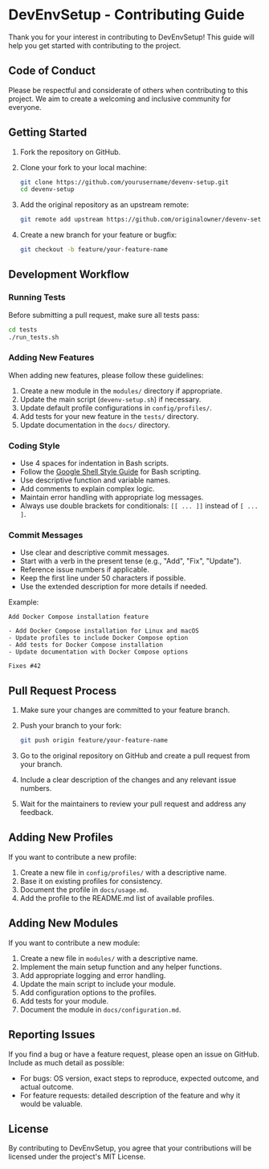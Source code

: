 # DevEnvSetup - Contributing Guide

Thank you for your interest in contributing to DevEnvSetup! This guide will help you get started with contributing to the project.

## Code of Conduct

Please be respectful and considerate of others when contributing to this project. We aim to create a welcoming and inclusive community for everyone.

## Getting Started

1. Fork the repository on GitHub.
2. Clone your fork to your local machine:
   ```bash
   git clone https://github.com/yourusername/devenv-setup.git
   cd devenv-setup
   ```

3. Add the original repository as an upstream remote:
   ```bash
   git remote add upstream https://github.com/originalowner/devenv-setup.git
   ```

4. Create a new branch for your feature or bugfix:
   ```bash
   git checkout -b feature/your-feature-name
   ```

## Development Workflow

### Running Tests

Before submitting a pull request, make sure all tests pass:

```bash
cd tests
./run_tests.sh
```

### Adding New Features

When adding new features, please follow these guidelines:

1. Create a new module in the `modules/` directory if appropriate.
2. Update the main script (`devenv-setup.sh`) if necessary.
3. Update default profile configurations in `config/profiles/`.
4. Add tests for your new feature in the `tests/` directory.
5. Update documentation in the `docs/` directory.

### Coding Style

- Use 4 spaces for indentation in Bash scripts.
- Follow the [Google Shell Style Guide](https://google.github.io/styleguide/shellguide.html) for Bash scripting.
- Use descriptive function and variable names.
- Add comments to explain complex logic.
- Maintain error handling with appropriate log messages.
- Always use double brackets for conditionals: `[[ ... ]]` instead of `[ ... ]`.

### Commit Messages

- Use clear and descriptive commit messages.
- Start with a verb in the present tense (e.g., "Add", "Fix", "Update").
- Reference issue numbers if applicable.
- Keep the first line under 50 characters if possible.
- Use the extended description for more details if needed.

Example:
```
Add Docker Compose installation feature

- Add Docker Compose installation for Linux and macOS
- Update profiles to include Docker Compose option
- Add tests for Docker Compose installation
- Update documentation with Docker Compose options

Fixes #42
```

## Pull Request Process

1. Make sure your changes are committed to your feature branch.
2. Push your branch to your fork:
   ```bash
   git push origin feature/your-feature-name
   ```

3. Go to the original repository on GitHub and create a pull request from your branch.
4. Include a clear description of the changes and any relevant issue numbers.
5. Wait for the maintainers to review your pull request and address any feedback.

## Adding New Profiles

If you want to contribute a new profile:

1. Create a new file in `config/profiles/` with a descriptive name.
2. Base it on existing profiles for consistency.
3. Document the profile in `docs/usage.md`.
4. Add the profile to the README.md list of available profiles.

## Adding New Modules

If you want to contribute a new module:

1. Create a new file in `modules/` with a descriptive name.
2. Implement the main setup function and any helper functions.
3. Add appropriate logging and error handling.
4. Update the main script to include your module.
5. Add configuration options to the profiles.
6. Add tests for your module.
7. Document the module in `docs/configuration.md`.

## Reporting Issues

If you find a bug or have a feature request, please open an issue on GitHub. Include as much detail as possible:

- For bugs: OS version, exact steps to reproduce, expected outcome, and actual outcome.
- For feature requests: detailed description of the feature and why it would be valuable.

## License

By contributing to DevEnvSetup, you agree that your contributions will be licensed under the project's MIT License.